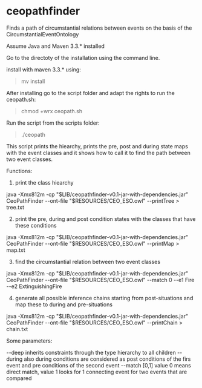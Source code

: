 # ceopathfinder
Finds a path of circumstantial relations between events on the basis of the CircumstantialEventOntology

Assume Java and Maven 3.3.* installed

Go to the directoty of the installation using the command line.

install with maven 3.3.* using:

> mv install

After installing go to the script folder and adapt the rights to run the ceopath.sh:

> chmod +wrx ceopath.sh

Run the script from the scripts folder:

> ./ceopath

This script prints the hiearchy, prints the pre, post and during state maps with the event classes and it shows how to call it to find the path between two event classes.

Functions:

1. print the class hiearchy

java -Xmx812m -cp "$LIB/ceopathfinder-v0.1-jar-with-dependencies.jar" CeoPathFinder --ont-file "$RESOURCES/CEO_ESO.owl" --printTree > tree.txt

2. print the pre, during and post condition states with the classes that have these conditions

java -Xmx812m -cp "$LIB/ceopathfinder-v0.1-jar-with-dependencies.jar" CeoPathFinder --ont-file "$RESOURCES/CEO_ESO.owl" --printMap > map.txt

3. find the circumstantial relation between two event classes

java -Xmx812m -cp "$LIB/ceopathfinder-v0.1-jar-with-dependencies.jar" CeoPathFinder --ont-file "$RESOURCES/CEO_ESO.owl" --match 0 --e1 Fire --e2 ExtinguishingFire

4. generate all possible inference chains starting from post-situations and map these to during and pre-situations

 java -Xmx812m -cp "$LIB/ceopathfinder-v0.1-jar-with-dependencies.jar" CeoPathFinder --ont-file "$RESOURCES/CEO_ESO.owl" --printChain > chain.txt


Some parameters:

--deep inherits constraints through the type hierarchy to all children
--during also during conditions are considered as post conditions of the firs event and pre conditions of the second event
--match [0,1] value 0 means direct match, value 1 looks for 1 connecting event for two events that are compared